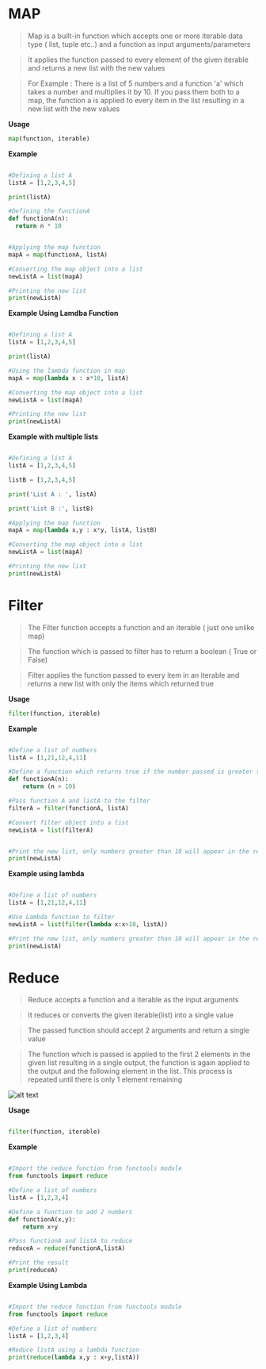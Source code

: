 # MAP

> Map is a built-in function which accepts one or more iterable data type ( list, tuple etc..) and a function as input arguments/parameters

> It applies the function passed to every element of the given iterable and returns a new list with the new values

> For Example : There is a list of 5 numbers and a function 'a' which takes a number and multiplies it by 10.
> If you pass them both to a map, the function a is applied to every item in the list resulting in a new list with the new values  

**Usage**

```Python
map(function, iterable)
```

**Example**

```python

#Defining a list A
listA = [1,2,3,4,5]

print(listA)

#Defining the functionA
def functionA(n):
  return n * 10


#Applying the map function
mapA = map(functionA, listA)

#Converting the map object into a list
newListA = list(mapA)

#Printing the new list
print(newListA)

```


**Example Using Lamdba Function**

```python

#Defining a list A
listA = [1,2,3,4,5]

print(listA)

#Using the lambda function in map
mapA = map(lambda x : x*10, listA)

#Converting the map object into a list
newListA = list(mapA)

#Printing the new list
print(newListA)


```


**Example with multiple lists**

```python

#Defining a list A
listA = [1,2,3,4,5]

listB = [1,2,3,4,5]

print('List A : ', listA)

print('List B :', listB)

#Applying the map function
mapA = map(lambda x,y : x*y, listA, listB)

#Converting the map object into a list
newListA = list(mapA)

#Printing the new list
print(newListA)

```



# Filter

> The Filter function accepts a function and an iterable ( just one unlike map)

> The function which is passed to filter has to return a boolean ( True or False)

> Filter applies the function passed to every item in an iterable and returns a new list with only the items which returned true


**Usage**

```Python
filter(function, iterable)
```


**Example**

```Python

#Define a list of numbers
listA = [1,21,12,4,11]

#Define a function which returns true if the number passed is greater than 10
def functionA(n):
    return (n > 10)

#Pass function A and listA to the filter
filterA = filter(functionA, listA)

#Convert filter object into a list
newListA = list(filterA)


#Print the new list, only numbers greater than 10 will appear in the result
print(newListA)

```


**Example using lambda**


```Python

#Define a list of numbers
listA = [1,21,12,4,11]

#Use Lambda function to filter
newListA = list(filter(lambda x:x>10, listA))

#Print the new list, only numbers greater than 10 will appear in the result
print(newListA)

```



# Reduce

> Reduce accepts a function and a iterable as the input arguments

> It reduces or converts the given iterable(list) into a single value

> The passed function should accept 2 arguments and return a single value

> The function which is passed is applied to the first 2 elements in the given list resulting in a single output, the function is again applied to the output and the following element in the list. This process is repeated until there is only 1 element remaining


![alt text](https://github.com/soulzcore/iacc_python_2018/raw/master/week3/images/filter.png "Filter Function")



**Usage**

```Python

filter(function, iterable)

```



**Example**

```Python

#Import the reduce function from functools module
from functools import reduce

#Define a list of numbers
listA = [1,2,3,4]

#Define a function to add 2 numbers
def functionA(x,y):
    return x+y

#Pass functionA and listA to reduce
reduceA = reduce(functionA,listA)

#Print the result
print(reduceA)

```



**Example Using Lambda**

```python

#Import the reduce function from functools module
from functools import reduce

#Define a list of numbers
listA = [1,2,3,4]

#Reduce listA using a lambda function
print(reduce(lambda x,y : x+y,listA))



```
